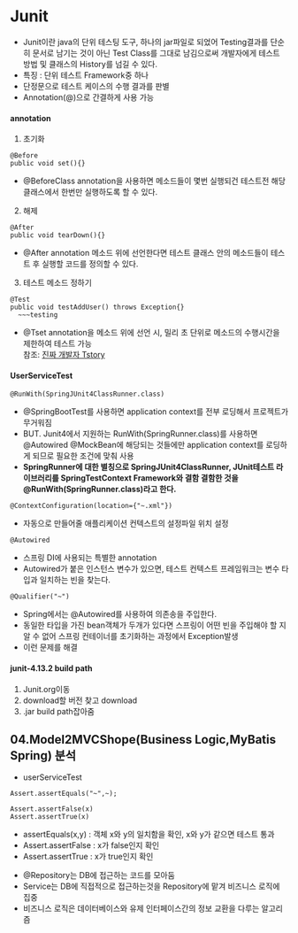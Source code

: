 # Junit
- Junit이란 java의 단위 테스팅 도구, 하나의 jar파일로 되었어 Testing결과를 단순히 문서로 남기는 것이 아닌 Test Class를 그대로 남김으로써 개발자에게 테스트 방법 및 클래스의 History를 넘길 수 있다.
- 특징 : 단위 테스트 Framework중 하나
- 단정문으로 테스트 케이스의 수행 결과를 판별
- Annotation(@)으로 간결하게 사용 가능 

#### annotation
1. 초기화
```
@Before
public void set(){}
```
- @BeforeClass annotation을 사용하면 메소드들이 몇번 실행되건 테스트전 해당 클래스에서 한번만 실행하도록 할 수 있다.
2. 해제
```
@After
public void tearDown(){}
```
- @After annotation 메소드 위에 선언한다면 테스트 클래스 안의 메소드들이 테스트 후 실행할 코드를 정의할 수 있다.


3. 테스트 메소드 정하기<br/>
```
@Test
public void testAddUser() throws Exception{}
  ~~~testing
```
- @Tset annotation을 메소드 위에 선언 시, 밀리 초 단위로 메소드의 수행시간을 제한하여 테스트 가능<br/>
참조: <a href="https://galid1.tistory.com/476">진짜 개발자 Tstory</a>

#### UserServiceTest
```
@RunWith(SpringJUnit4ClassRunner.class)
```
* @SpringBootTest를 사용하면 application context를 전부 로딩해서 프로젝트가 무거워짐
* BUT. Junit4에서 지원하는 RunWith(SpringRunner.class)를 사용하면 @Autowired @MockBean에 해당되는 것들에만 application context를 로딩하게 되므로 필요한 조건에 맞춰 사용
* __SpringRunner에 대한 별칭으로 SpringJUnit4ClassRunner, JUnit테스트 라이브러리를 SpringTestContext Framework와 결함 결함한 것을 @RunWith(SpringRunner.class)라고 한다.__

```
@ContextConfiguration(location={"~.xml"})
```
* 자동으로 만들어줄 애플리케이션 컨텍스트의 설정파일 위치 설정

```
@Autowired
```
* 스프링 DI에 사용되는 특별한 annotation
* Autowired가 붙은 인스턴스 변수가 있으면, 테스트 컨텍스트 프레임워크는 변수 타입과 일치하는 빈을 찾는다.

```
@Qualifier("~")
```
* Spring에서는 @Autowired를 사용하여 의존송을 주입한다.
* 동일한 타입을 가진 bean객체가 두개가 있다면 스프링이 어떤 빈을 주입해야 할 지 알 수 없어 스프링 컨테이너를 초기화하는 과정에서 Exception발생
* 이런 문제를 해결

#### junit-4.13.2 build path
1. Junit.org이동
2. download할 버전 찾고 download
3. .jar build path잡아줌

## 04.Model2MVCShope(Business Logic,MyBatis Spring) 분석
* userServiceTest
```
Assert.assertEquals("~",~);

Assert.assertFalse(x)
Assert.assertTrue(x)
```
- assertEquals(x,y) : 객체 x와 y의 일치함을 확인, x와 y가 같으면 테스트 통과
- Assert.assertFalse : x가 false인지 확인
- Assert.assertTrue : x가 true인지 확인

* @Repository는 DB에 접근하는 코드를 모아둠
* Service는 DB에 직접적으로 접근하는것을 Repository에 맡겨 비즈니스 로직에 집중
* 비즈니스 로직은 데이터베이스와 유제 인터페이스간의 정보 교환을 다루는 알고리즘


